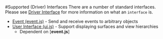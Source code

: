 #Supported (Driver) Interfaces
There are a number of standard interfaces. Please see [Driver Interface](driver_interface.md) for more information on what an `interface` is.

* [Event (event.js)](./supported_interfaces/event.md) - Send and receive events to arbitrary objects
* [User Interface (ui.js)](./supported_interfaces/ui.md) - Support displaying surfaces and view hierarchies
  * Dependent on [**event.js**]
